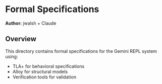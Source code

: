 # Formal Specifications

**Author:** jwalsh + Claude

## Overview

This directory contains formal specifications for the Gemini REPL system using:
- TLA+ for behavioral specifications
- Alloy for structural models
- Verification tools for validation
